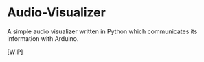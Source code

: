 # Audio-Visualizer
A simple audio visualizer written in Python which communicates its information with Arduino.

[WIP]

